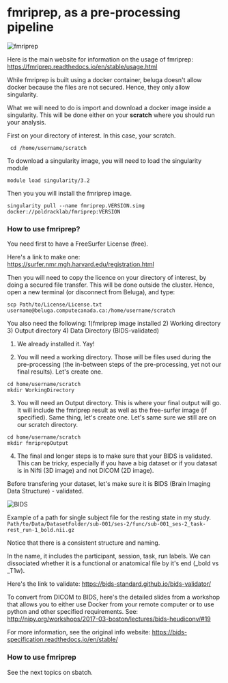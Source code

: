   # fmriprep, as a pre-processing pipeline #

![fmriprep](https://pbs.twimg.com/media/Dbt_hXeVQAEZHTS.jpg)

Here is the main website for information on the usage of fmriprep: https://fmriprep.readthedocs.io/en/stable/usage.html

While fmriprep is built using a docker container, beluga doesn't allow docker because the files are not secured. Hence, they only allow singularity.

What we will need to do is import and download a docker image inside a singularity. This will be done either on your **scratch** where you should run your analysis.


First on your directory of interest. In this case, your scratch.

``` cd /home/username/scratch```

To download a singularity image, you will need to load the singularity module

``` module load singularity/3.2 ```

Then you you will install the fmriprep image.

``` singularity pull --name fmriprep.VERSION.simg docker://poldracklab/fmriprep:VERSION ```

### How to use fmriprep? ###

You need first to have a FreeSurfer License (free).

Here's a link to make one: https://surfer.nmr.mgh.harvard.edu/registration.html

Then you will need to copy the licence on your directory of interest, by doing a secured file transfer. This will be done outside the cluster. Hence, open a new terminal (or disconnect from Beluga), and type:

```scp Path/to/License/License.txt username@beluga.computecanada.ca:/home/username/scratch ```

You also need the following: 1)fmriprep image installed 2) Working directory 3) Output directory 4) Data Directory (BIDS-validated)

1) We already installed it. Yay!

2) You will need a working directory. Those will be files used during the pre-processing (the in-between steps of the pre-processing, yet not our final results). Let's create one.

``` 
cd home/username/scratch
mkdir WorkingDirectory
```

3) You will need an Output directory. This is where your final output will go. It will include the fmriprep result as well as the free-surfer image (if specified). Same thing, let's create one. Let's same sure we still are on our scratch directory.

``` 
cd home/username/scratch
mkdir fmriprepOutput
```

4) The final and longer steps is to make sure that your BIDS is validated. This can be tricky, especially if you have a big dataset or if you datasat is in Nifti (3D image) and not DICOM (2D image).

Before transfering your dataset, let's make sure it is BIDS (Brain Imaging Data Structure) - validated.

![BIDS](https://media.springernature.com/m685/nature-static/assets/v1/image-assets/sdata201644-f1.jpg)

Example of a path for single subject file for the resting state in my study.
``` Path/to/Data/DatasetFolder/sub-001/ses-2/func/sub-001_ses-2_task-rest_run-1_bold.nii.gz ```

Notice that there is a consistent structure and naming.

In the name, it includes the participant, session, task, run labels. We can dissociated whether it is a functional or anatomical file by it's end (_bold vs _T1w).

Here's the link to validate: https://bids-standard.github.io/bids-validator/

To convert from DICOM to BIDS, here's the detailed slides from a workshop that allows you to either use Docker from your remote computer or to use python and other specified requirements. See: http://nipy.org/workshops/2017-03-boston/lectures/bids-heudiconv/#19

For more information, see the original info website: https://bids-specification.readthedocs.io/en/stable/


### How to use fmriprep ###
See the next topics on sbatch.
